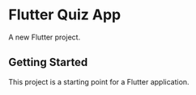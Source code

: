 # Flutter Quiz App

A new Flutter project.
![<image Screenshot_1>](<image path earlier copied>)

## Getting Started
This project is a starting point for a Flutter application.
